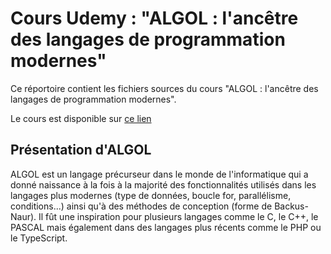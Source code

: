 # Cours Udemy : "ALGOL : l'ancêtre des langages de programmation modernes"


Ce réportoire contient les fichiers sources du cours "ALGOL : l'ancêtre des langages de programmation modernes".

Le cours est disponible sur [ce lien](https://www.udemy.com/course/algol-ancetre-langages-programmation-modernes/ "ALGOL : l'ancêtre des langages de programmation modernes")

## Présentation d'ALGOL

ALGOL est un langage précurseur dans le monde de l'informatique qui a donné naissance à la fois à la majorité des fonctionnalités utilisés dans les langages plus modernes (type de données, boucle for, parallélisme, conditions...) ainsi qu'à des méthodes de conception (forme de Backus-Naur).  Il fût une inspiration pour plusieurs langages comme le C, le C++, le PASCAL mais également dans des langages plus récents comme le PHP ou le TypeScript.

